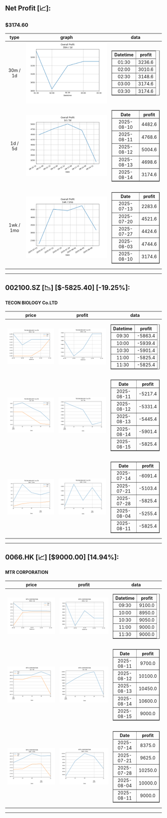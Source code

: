 ## Net Profit [📈]:
### $3174.60
|type|graph|data|
|:---:|:---:|:---:|
|30m / 1d|![net_profit](image/overall_30m-1d.png)|<table border="1" class="dataframe"> <thead> <tr style="text-align: center;"> <th>Datetime</th> <th>profit</th> </tr> </thead> <tbody> <tr> <td>01:30</td> <td>3236.6</td> </tr> <tr> <td>02:00</td> <td>3010.6</td> </tr> <tr> <td>02:30</td> <td>3148.6</td> </tr> <tr> <td>03:00</td> <td>3174.6</td> </tr> <tr> <td>03:30</td> <td>3174.6</td> </tr> </tbody></table>|
|1d / 5d|![net_profit](image/overall_1d-5d.png)|<table border="1" class="dataframe"> <thead> <tr style="text-align: center;"> <th>Date</th> <th>profit</th> </tr> </thead> <tbody> <tr> <td>2025-08-10</td> <td>4482.6</td> </tr> <tr> <td>2025-08-11</td> <td>4768.6</td> </tr> <tr> <td>2025-08-12</td> <td>5004.6</td> </tr> <tr> <td>2025-08-13</td> <td>4698.6</td> </tr> <tr> <td>2025-08-14</td> <td>3174.6</td> </tr> </tbody></table>|
|1wk / 1mo|![net_profit](image/overall_1wk-1mo.png)|<table border="1" class="dataframe"> <thead> <tr style="text-align: center;"> <th>Date</th> <th>profit</th> </tr> </thead> <tbody> <tr> <td>2025-07-13</td> <td>2283.6</td> </tr> <tr> <td>2025-07-20</td> <td>4521.6</td> </tr> <tr> <td>2025-07-27</td> <td>4424.6</td> </tr> <tr> <td>2025-08-03</td> <td>4744.6</td> </tr> <tr> <td>2025-08-10</td> <td>3174.6</td> </tr> </tbody></table>|
---
## 002100.SZ [📉] [$-5825.40] [-19.25%]:
#### TECON BIOLOGY Co.LTD
|price|profit|data|
|:---:|:---:|:---:|
|![price](image/002100.SZ_30m-1d_price.png)|![profit](image/002100.SZ_30m-1d_profit.png)|<table border="1" class="dataframe"> <thead> <tr style="text-align: center;"> <th>Datetime</th> <th>profit</th> </tr> </thead> <tbody> <tr> <td>09:30</td> <td>-5863.4</td> </tr> <tr> <td>10:00</td> <td>-5939.4</td> </tr> <tr> <td>10:30</td> <td>-5901.4</td> </tr> <tr> <td>11:00</td> <td>-5825.4</td> </tr> <tr> <td>11:30</td> <td>-5825.4</td> </tr> </tbody></table>|
|![price](image/002100.SZ_1d-5d_price.png)|![profit](image/002100.SZ_1d-5d_profit.png)|<table border="1" class="dataframe"> <thead> <tr style="text-align: center;"> <th>Date</th> <th>profit</th> </tr> </thead> <tbody> <tr> <td>2025-08-11</td> <td>-5217.4</td> </tr> <tr> <td>2025-08-12</td> <td>-5331.4</td> </tr> <tr> <td>2025-08-13</td> <td>-5445.4</td> </tr> <tr> <td>2025-08-14</td> <td>-5901.4</td> </tr> <tr> <td>2025-08-15</td> <td>-5825.4</td> </tr> </tbody></table>|
|![price](image/002100.SZ_1wk-1mo_price.png)|![profit](image/002100.SZ_1wk-1mo_profit.png)|<table border="1" class="dataframe"> <thead> <tr style="text-align: center;"> <th>Date</th> <th>profit</th> </tr> </thead> <tbody> <tr> <td>2025-07-14</td> <td>-6091.4</td> </tr> <tr> <td>2025-07-21</td> <td>-5103.4</td> </tr> <tr> <td>2025-07-28</td> <td>-5825.4</td> </tr> <tr> <td>2025-08-04</td> <td>-5255.4</td> </tr> <tr> <td>2025-08-11</td> <td>-5825.4</td> </tr> </tbody></table>|
---
## 0066.HK [📈] [$9000.00] [14.94%]:
#### MTR CORPORATION
|price|profit|data|
|:---:|:---:|:---:|
|![price](image/0066.HK_30m-1d_price.png)|![profit](image/0066.HK_30m-1d_profit.png)|<table border="1" class="dataframe"> <thead> <tr style="text-align: center;"> <th>Datetime</th> <th>profit</th> </tr> </thead> <tbody> <tr> <td>09:30</td> <td>9100.0</td> </tr> <tr> <td>10:00</td> <td>8950.0</td> </tr> <tr> <td>10:30</td> <td>9050.0</td> </tr> <tr> <td>11:00</td> <td>9000.0</td> </tr> <tr> <td>11:30</td> <td>9000.0</td> </tr> </tbody></table>|
|![price](image/0066.HK_1d-5d_price.png)|![profit](image/0066.HK_1d-5d_profit.png)|<table border="1" class="dataframe"> <thead> <tr style="text-align: center;"> <th>Date</th> <th>profit</th> </tr> </thead> <tbody> <tr> <td>2025-08-11</td> <td>9700.0</td> </tr> <tr> <td>2025-08-12</td> <td>10100.0</td> </tr> <tr> <td>2025-08-13</td> <td>10450.0</td> </tr> <tr> <td>2025-08-14</td> <td>10600.0</td> </tr> <tr> <td>2025-08-15</td> <td>9000.0</td> </tr> </tbody></table>|
|![price](image/0066.HK_1wk-1mo_price.png)|![profit](image/0066.HK_1wk-1mo_profit.png)|<table border="1" class="dataframe"> <thead> <tr style="text-align: center;"> <th>Date</th> <th>profit</th> </tr> </thead> <tbody> <tr> <td>2025-07-14</td> <td>8375.0</td> </tr> <tr> <td>2025-07-21</td> <td>9625.0</td> </tr> <tr> <td>2025-07-28</td> <td>10250.0</td> </tr> <tr> <td>2025-08-04</td> <td>10000.0</td> </tr> <tr> <td>2025-08-11</td> <td>9000.0</td> </tr> </tbody></table>|
---
